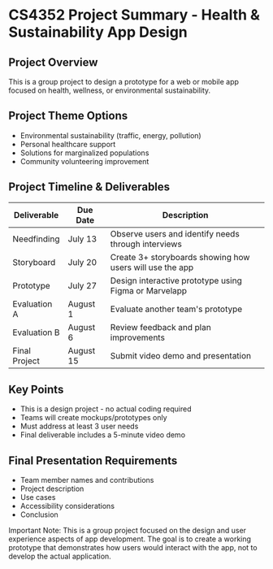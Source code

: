 # CS4352 Project Summary - Health & Sustainability App Design

## Project Overview

This is a group project to design a prototype for a web or mobile app focused on health, wellness, or environmental sustainability.

## Project Theme Options

- Environmental sustainability (traffic, energy, pollution)
- Personal healthcare support
- Solutions for marginalized populations
- Community volunteering improvement

## Project Timeline & Deliverables

| **Deliverable** | **Due Date** | **Description** |
| --- | --- | --- |
| Needfinding | July 13 | Observe users and identify needs through interviews |
| Storyboard | July 20 | Create 3+ storyboards showing how users will use the app |
| Prototype | July 27 | Design interactive prototype using Figma or Marvelapp |
| Evaluation A | August 1 | Evaluate another team's prototype |
| Evaluation B | August 6 | Review feedback and plan improvements |
| Final Project | August 15 | Submit video demo and presentation |

## Key Points

- This is a design project - no actual coding required
- Teams will create mockups/prototypes only
- Must address at least 3 user needs
- Final deliverable includes a 5-minute video demo

## Final Presentation Requirements

- Team member names and contributions
- Project description
- Use cases
- Accessibility considerations
- Conclusion

<aside>
Important Note: This is a group project focused on the design and user experience aspects of app development. The goal is to create a working prototype that demonstrates how users would interact with the app, not to develop the actual application.

</aside>
